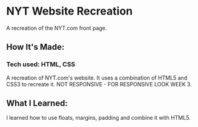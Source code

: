 # NYT Website Recreation
A recreation of the NYT.com front page.


## How It's Made:
### Tech used: HTML, CSS

A recreation of NYT.com's website. It uses a combination of HTML5 and CSS3 to recreate it. NOT RESPONSIVE - FOR RESPONSIVE LOOK WEEK 3.

## What I Learned:
I learned how to use floats, margins, padding and combine it with HTML5.
